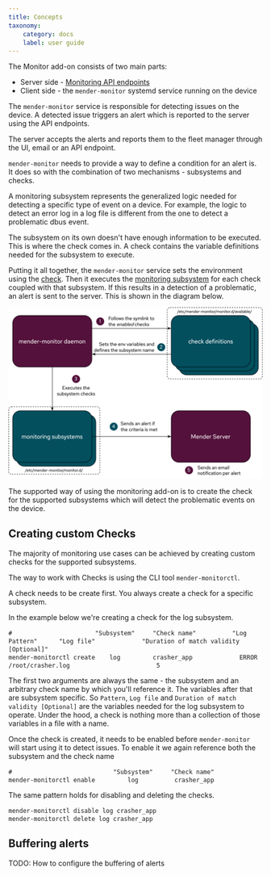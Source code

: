 ```yaml
---
title: Concepts
taxonomy:
    category: docs
    label: user guide
---
```


The Monitor add-on consists of two main parts:

- Server side - [Monitoring API endpoints](https://docs.mender.io/api/#devices-api-device-monitor)
- Client side - the `mender-monitor` systemd service running on the device


The `mender-monitor` service is responsible for detecting issues on the device.
A detected issue triggers an alert which is reported to the server using the API endpoints.

The server accepts the alerts and reports them to the fleet manager through the UI, email or an API endpoint.


`mender-monitor` needs to provide a way to define a condition for an alert is.
It does so with the combination of two mechanisms - subsystems and checks.  

A monitoring subsystem represents the generalized logic needed for detecting a specific type of event on a device.
For example, the logic to detect an error log in a log file is different from the one to detect a problematic dbus event.

The subsystem on its own doesn't have enough information to be executed.
This is where the check comes in.
A check contains the variable definitions needed for the subsystem to execute. 

Putting it all together, the `mender-monitor` service sets the environment using the [check](20.Monitoring-subsystems/docs.md#check-definition).
Then it executes the [monitoring subsystem](20.Monitoring-subsystems/docs.md#monitoring-subsystems) for each check coupled with that subsystem.
If this results in a detection of a problematic, an alert is sent to the server.
This is shown in the diagram below.

![Monitor simplified flow](simple-monitor-flow.png)


The supported way of using the monitoring add-on is to create the check for the supported subsystems which will detect the problematic events on the device.


## Creating custom Checks

The majority of monitoring use cases can be achieved by creating custom checks for the supported subsystems.

The way to work with Checks is using the CLI tool `mender-monitorctl`.

A check needs to be create first. 
You always create a check for a specific subsystem.

In the example below we're creating a check for the log subsystem.

```
#                       "Subsystem"     "Check name"          "Log Pattern"      "Log file"             "Duration of match validity [Optional]"
mender-monitorctl create    log         crasher_app             ERROR          /root/crasher.log                        5
```

The first two arguments are always the same - the subsystem and an arbitrary check name by which you'll reference it.
The variables after that are subsystem specific.
So `Pattern`, `Log file` and `Duration of match validity [Optional]` are the variables needed for the log subsystem to operate.
Under the hood, a check is nothing more than a collection of those variables in a file with a name.



Once the check is created, it needs to be enabled before `mender-monitor` will start using it to detect issues.
To enable it we again reference both the subsystem and the check name

```
#                            "Subsystem"     "Check name" 
mender-monitorctl enable         log          crasher_app
```


The same pattern holds for disabling and deleting the checks.


```
mender-monitorctl disable log crasher_app
mender-monitorctl delete log crasher_app
```


## Buffering alerts


TODO: How to configure the buffering of alerts

